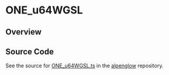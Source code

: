 # ONE_u64WGSL

## Overview





## Source Code

See the source for [ONE_u64WGSL.ts](https://github.com/phetsims/alpenglow/blob/main/js/webgpu/wgsl/math/ONE_u64WGSL.ts) in the [alpenglow](https://github.com/phetsims/alpenglow) repository.
